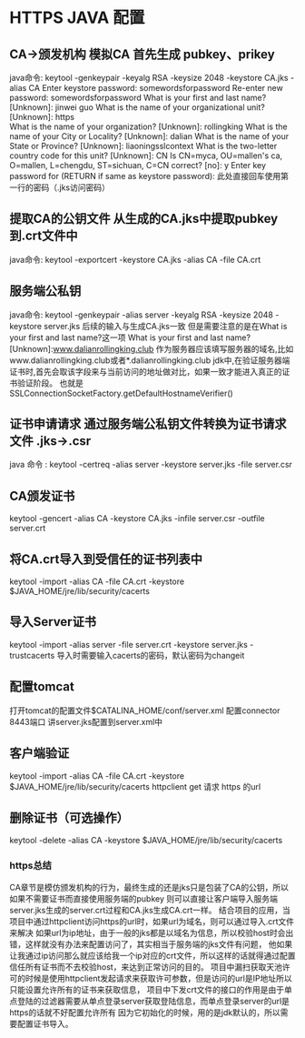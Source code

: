# HTTPS JAVA 配置
## CA->颁发机构 模拟CA 首先生成 pubkey、prikey
java命令: keytool -genkeypair -keyalg RSA -keysize 2048 -keystore CA.jks -alias CA
Enter keystore password:  somewordsforpassword
Re-enter new password:    somewordsforpassword
What is your first and last name?
  [Unknown]:  jinwei guo
What is the name of your organizational unit?
  [Unknown]:  https    
What is the name of your organization?
  [Unknown]:  rollingking
What is the name of your City or Locality?
  [Unknown]:  dalian
What is the name of your State or Province?
  [Unknown]:  liaoningsslcontext
What is the two-letter country code for this unit?
  [Unknown]:  CN
Is CN=myca, OU=mallen's ca, O=mallen, L=chengdu, ST=sichuan, C=CN correct?
  [no]:  y
Enter key password for <CA>
    (RETURN if same as keystore password):   此处直接回车使用第一行的密码（.jks访问密码）
## 提取CA的公钥文件 从生成的CA.jks中提取pubkey到.crt文件中
java命令: keytool -exportcert -keystore CA.jks -alias CA -file CA.crt
## 服务端公私钥 
java命令: keytool -genkeypair -alias server -keyalg RSA -keysize 2048 -keystore server.jks
后续的输入与生成CA.jks一致
但是需要注意的是在What is your first and last name?这一项
What is your first and last name?
  [Unknown]:www.dalianrollingking.club
作为服务器应该填写服务器的域名,比如www.dalianrollingking.club或者*.dalianrollingking.club
jdk中,在验证服务器端证书时,首先会取该字段来与当前访问的地址做对比，如果一致才能进入真正的证书验证阶段。
也就是SSLConnectionSocketFactory.getDefaultHostnameVerifier()
## 证书申请请求 通过服务端公私钥文件转换为证书请求文件 .jks->.csr
java 命令 : keytool -certreq -alias server -keystore server.jks -file server.csr
## CA颁发证书
keytool -gencert  -alias CA -keystore CA.jks -infile server.csr -outfile server.crt
## 将CA.crt导入到受信任的证书列表中
keytool -import -alias CA -file CA.crt -keystore $JAVA_HOME/jre/lib/security/cacerts
## 导入Server证书
keytool -import -alias server -file server.crt -keystore server.jks -trustcacerts
导入时需要输入cacerts的密码，默认密码为changeit
## 配置tomcat
打开tomcat的配置文件$CATALINA_HOME/conf/server.xml
配置connector 8443端口
讲server.jks配置到server.xml中
## 客户端验证
keytool -import -alias CA -file CA.crt -keystore $JAVA_HOME/jre/lib/security/cacerts
httpclient get 请求 https 的url

## 删除证书（可选操作）
keytool -delete -alias CA -keystore $JAVA_HOME/jre/lib/security/cacerts



### https总结
CA章节是模仿颁发机构的行为，最终生成的还是jks只是包装了CA的公钥，所以如果不需要证书而直接使用服务端的pubkey
则可以直接让客户端导入服务端server.jks生成的server.crt过程和CA.jks生成CA.crt一样。
结合项目的应用，当项目中通过httpclient访问https的url时，如果url为域名，则可以通过导入.crt文件来解决
如果url为ip地址，由于一般的jks都是以域名为信息，所以校验host时会出错，这样就没有办法来配置访问了，其实相当于服务端的jks文件有问题，
他如果让我通过ip访问那么就应该给我一个ip对应的crt文件，所以这样的话就得通过配置信任所有证书而不去校验host，来达到正常访问的目的。
项目中漏扫获取天池许可的时候是使用httpclient发起请求来获取许可参数，但是访问的url是IP地址所以只能设置允许所有的证书来获取信息，
项目中下发crt文件的接口的作用是由于单点登陆的过滤器需要从单点登录server获取登陆信息，而单点登录server的url是https的话就不好配置允许所有
因为它初始化的时候，用的是jdk默认的，所以需要配置证书导入。


    
    
